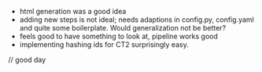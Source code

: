 - html generation was a good idea
- adding new steps is not ideal; needs adaptions in config.py, config.yaml and quite some boilerplate. Would generalization not be better?
- feels good to have something to look at, pipeline works good
- implementing hashing ids for CT2 surprisingly easy.

// good day

